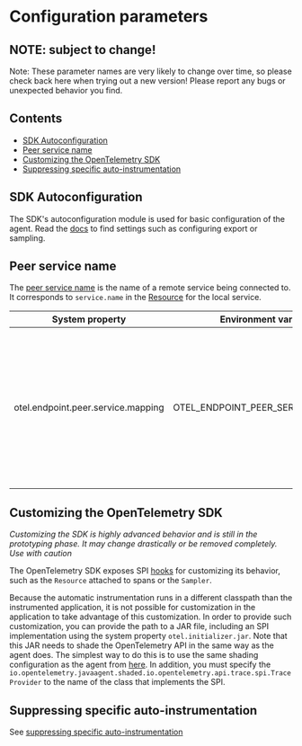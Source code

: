 # Configuration parameters

## NOTE: subject to change!

Note: These parameter names are very likely to change over time, so please check
back here when trying out a new version! Please report any bugs or unexpected
behavior you find.

## Contents

* [SDK Autoconfiguration](#sdk-autoconfiguration)
* [Peer service name](#peer-service-name)
* [Customizing the OpenTelemetry SDK](#customizing-the-opentelemetry-sdk)
* [Suppressing specific auto-instrumentation](#suppressing-specific-auto-instrumentation)

## SDK Autoconfiguration

The SDK's autoconfiguration module is used for basic configuration of the agent. Read the
[docs](https://github.com/open-telemetry/opentelemetry-java/tree/v0.17.0/sdk-extensions/autoconfigure#customizing-the-opentelemetry-sdk)
to find settings such as configuring export or sampling.

## Peer service name

The [peer service name](https://github.com/open-telemetry/opentelemetry-specification/blob/master/specification/trace/semantic_conventions/span-general.md#general-remote-service-attributes) is the name of a remote service being connected to. It corresponds to `service.name` in the [Resource](https://github.com/open-telemetry/opentelemetry-specification/tree/master/specification/resource/semantic_conventions#service) for the local service.

| System property                     | Environment variable              | Description                                                                      |
|------------------------------------|------------------------------------|----------------------------------------------------------------------------------|
| otel.endpoint.peer.service.mapping | OTEL_ENDPOINT_PEER_SERVICE_MAPPING | Used to specify a mapping from hostnames or IP addresses to peer services, as a comma-separated list of host=name pairs. The peer service is added as an attribute to a span whose host or IP match the mapping. For example, if set to 1.2.3.4=cats-service,dogs-abcdef123.serverlessapis.com=dogs-api, requests to `1.2.3.4` will have a `peer.service` attribute of `cats-service` and requests to `dogs-abcdef123.serverlessapis.com` will have an attribute of `dogs-api`. |


## Customizing the OpenTelemetry SDK

*Customizing the SDK is highly advanced behavior and is still in the prototyping phase. It may change drastically or be removed completely. Use
with caution*

The OpenTelemetry SDK exposes SPI [hooks](https://github.com/open-telemetry/opentelemetry-java/tree/main/sdk-extensions/autoconfigure/src/main/java/io/opentelemetry/sdk/autoconfigure/spi)
for customizing its behavior, such as the `Resource` attached to spans or the `Sampler`.

Because the automatic instrumentation runs in a different classpath than the instrumented application, it is not possible for customization in the application to take advantage of this customization. In order to provide such customization, you can provide the path to a JAR file, including an SPI implementation using the system property `otel.initializer.jar`. Note that this JAR needs to shade the OpenTelemetry API in the same way as the agent does. The simplest way to do this is to use the same shading configuration as the agent from [here](https://github.com/open-telemetry/opentelemetry-java-instrumentation/blob/cfade733b899a2f02cfec7033c6a1efd7c54fd8b/java-agent/java-agent.gradle#L39). In addition, you must specify the `io.opentelemetry.javaagent.shaded.io.opentelemetry.api.trace.spi.TraceProvider` to the name of the class that implements the SPI.

## Suppressing specific auto-instrumentation

See [suppressing specific auto-instrumentation](suppressing-instrumentation.md)
